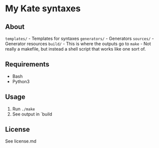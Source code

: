 # My Kate syntaxes

## About
`templates/` - Templates for syntaxes
`generators/` - Generators
`sources/` - Generator resources
`build/` - This is where the outputs go to
`make` - Not really a makefile, but instead a shell script that works like one sort of.

## Requirements
* Bash
* Python3

## Usage
1. Run `./make`
2. See output in `build

## License
See license.md